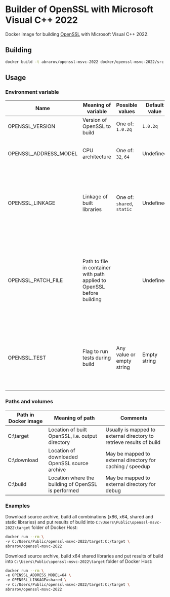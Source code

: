# Builder of OpenSSL with Microsoft Visual C++ 2022

Docker image for building [OpenSSL](https://www.openssl.org/) with Microsoft Visual C++ 2022.

## Building

```bash
docker build -t abrarov/openssl-msvc-2022 docker/openssl-msvc-2022/src
```

## Usage

### Environment variable

| Name | Meaning of variable | Possible values | Default value | Comments |
|------|---------------------|-----------------|---------------|----------|
| OPENSSL_VERSION | Version of OpenSSL to build | One of: `1.0.2q` | `1.0.2q` | |
| OPENSSL_ADDRESS_MODEL | CPU architecture | One of: `32`, `64` | Undefined | When undefined then both `64` and `32` (in the same order) are built |
| OPENSSL_LINKAGE | Linkage of built libraries | One of: `shared`, `static` | Undefined | When undefined then both `shared` and `static` (in the same order) are built, `static` build uses static C/C++ runtime |
| OPENSSL_PATCH_FILE | Path to file in container with path applied to OpenSSL before building |  | Undefined | When undefined then patch is chosen among embedded patches based on version of OpenSSL. Embedded patches are located in `C:\app\patches` directory of image | 
| OPENSSL_TEST | Flag to run tests during build | Any value or empty string | Empty string | When is not empty string then tests are executed during build with `test` goal of Makefile executed before `install` goal |

### Paths and volumes

| Path in Docker image | Meaning of path | Comments |
|----------------------|-----------------|----------|
| C:\target | Location of built OpenSSL, i.e. output directory | Usually is mapped to external directory to retrieve results of build |
| C:\download | Location of downloaded OpenSSL source archive | May be mapped to external directory for caching / speedup |
| C:\build | Location where the building of OpenSSL is performed | May be mapped to external directory for debug |

### Examples

Download source archive, build all combinations (x86, x64, shared and static libraries) and put results of build into 
`C:\Users\Public\openssl-msvc-2022\target` folder of Docker Host:

```bash
docker run --rm \
-v C:/Users/Public/openssl-msvc-2022/target:C:/target \
abrarov/openssl-msvc-2022
```

Download source archive, build x64 shared libraries and put results of build into `C:\Users\Public\openssl-msvc-2022\target` 
folder of Docker Host:

```bash
docker run --rm \
-e OPENSSL_ADDRESS_MODEL=64 \
-e OPENSSL_LINKAGE=shared \
-v C:/Users/Public/openssl-msvc-2022/target:C:/target \
abrarov/openssl-msvc-2022
```
